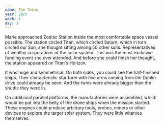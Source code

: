 ```yaml
---
name: The Twins
year: 2023
week: 4
day: 1
---
```


Marie approached Zodiac Station inside the most comfortable space vessel
possible. The station circled Titan, which circled Saturn, which in turn circled
our Sun, she thought sitting among 50 other suits. Representatives of wealthy
corporations of the solar system. This was the most exclusive funding event she
ever attended. And before she could finish her thought, the station appeared on
Titan's Horizon.

It was huge and symmetrical. On both sides, you could see the half-finished
ships. Their characteristic star form with five arms coming from the Dublin
drive could already be seen. And the twins were already bigger than the shuttle
they were in.

On additional parallel platforms, the manufactories were assembled, which would
be put into the belly of the drone ships when the mission started. These engines
could produce arbitrary tools, probes, miners or other devices to explore the
target solar system. They were little wharves themselves.

